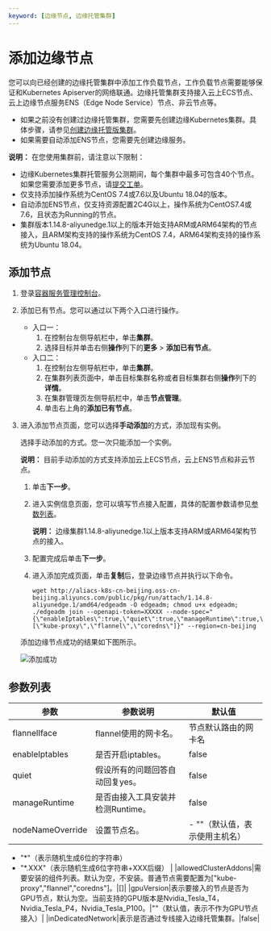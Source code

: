 ```yaml
---
keyword: [边缘节点, 边缘托管集群]
---
```


# 添加边缘节点

您可以向已经创建的边缘托管集群中添加工作负载节点，工作负载节点需要能够保证和Kubernetes Apiserver的网络联通。边缘托管集群支持接入云上ECS节点、云上边缘节点服务ENS（Edge Node Service）节点、非云节点等。

-   如果之前没有创建过边缘托管集群，您需要先创建边缘Kubernetes集群。具体步骤，请参见[创建边缘托管版集群](/intl.zh-CN/边缘容器服务ACK@Edge用户指南/边缘托管集群管理/创建边缘托管版集群.md)。
-   如果需要自动添加ENS节点，您需要先创建边缘服务。

**说明：** 在您使用集群前，请注意以下限制：

-   边缘Kubernetes集群托管服务公测期间，每个集群中最多可包含40个节点。如果您需要添加更多节点，请[提交工单](https://workorder-intl.console.aliyun.com/console.htm)。
-   仅支持添加操作系统为CentOS 7.4或7.6以及Ubuntu 18.04的版本。
-   自动添加ENS节点，仅支持资源配置2C4G以上，操作系统为CentOS7.4或7.6，且状态为Running的节点。
-   集群版本1.14.8-aliyunedge.1以上的版本开始支持ARM或ARM64架构的节点接入，且ARM架构支持的操作系统为CentOS 7.4，ARM64架构支持的操作系统为Ubuntu 18.04。

## 添加节点

1.  登录[容器服务管理控制台](https://cs.console.aliyun.com)。

2.  添加已有节点。您可以通过以下两个入口进行操作。

    -   入口一：
        1.  在控制台左侧导航栏中，单击**集群**。
        2.  选择目标并单击右侧**操作**列下的**更多** \> **添加已有节点**。
    -   入口二：
        1.  在控制台左侧导航栏中，单击**集群**。
        2.  在集群列表页面中，单击目标集群名称或者目标集群右侧**操作**列下的**详情**。
        3.  在集群管理页左侧导航栏中，单击**节点管理**。
        4.  单击右上角的**添加已有节点**。
3.  进入添加节点页面，您可以选择**手动添加**的方式，添加现有实例。

    选择手动添加的方式。您一次只能添加一个实例。

    **说明：** 目前手动添加的方式支持添加云上ECS节点，云上ENS节点和非云节点。

    1.  单击**下一步**。
    2.  进入实例信息页面，您可以填写节点接入配置，具体的配置参数请参见[参数列表](#section_640_7ra_xed)。

        **说明：** 边缘集群1.14.8-aliyunedge.1以上版本支持ARM或ARM64架构节点的接入。

    3.  配置完成后单击**下一步**。
    4.  进入添加完成页面，单击**复制**后，登录边缘节点并执行以下命令。

        ```
        wget http://aliacs-k8s-cn-beijing.oss-cn-beijing.aliyuncs.com/public/pkg/run/attach/1.14.8-aliyunedge.1/amd64/edgeadm -O edgeadm; chmod u+x edgeadm; ./edgeadm join --openapi-token=XXXXX --node-spec="{\"enableIptables\":true,\"quiet\":true,\"manageRuntime\":true,\"nodeNameOverride\":\"*.ack.edge\",\"allowedClusterAddons\":[\"kube-proxy\",\"flannel\",\"coredns\"]}" --region=cn-beijing
        ```

    添加边缘节点成功的结果如下图所示。

    ![添加成功](https://static-aliyun-doc.oss-accelerate.aliyuncs.com/assets/img/zh-CN/9425449951/p52432.png)


## 参数列表

|参数|参数说明|默认值|
|--|----|---|
|flannelIface|flannel使用的网卡名。|节点默认路由的网卡名|
|enableIptables|是否开启iptables。|false|
|quiet|假设所有的问题回答自动回复yes。|false|
|manageRuntime|是否由接入工具安装并检测Runtime。|false|
|nodeNameOverride|设置节点名。|-   ""（默认值，表示使用主机名）
-   "\*"（表示随机生成6位的字符串）
-   "\*.XXX"（表示随机生成6位字符串+XXX后缀） |
|allowedClusterAddons|需要安装的组件列表。默认为空，不安装。普通节点需要配置为\["kube-proxy","flannel","coredns"\]。|\[\]|
|gpuVersion|表示要接入的节点是否为GPU节点，默认为空。当前支持的GPU版本是Nvidia\_Tesla\_T4，Nvidia\_Tesla\_P4，Nvidia\_Tesla\_P100。|""（默认值，表示不作为GPU节点接入）|
|inDedicatedNetwork|表示是否通过专线接入边缘托管集群。|false|

